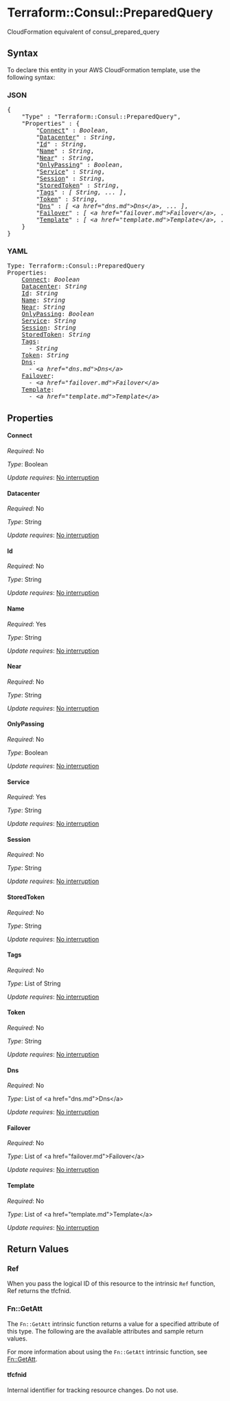 # Terraform::Consul::PreparedQuery

CloudFormation equivalent of consul_prepared_query

## Syntax

To declare this entity in your AWS CloudFormation template, use the following syntax:

### JSON

<pre>
{
    "Type" : "Terraform::Consul::PreparedQuery",
    "Properties" : {
        "<a href="#connect" title="Connect">Connect</a>" : <i>Boolean</i>,
        "<a href="#datacenter" title="Datacenter">Datacenter</a>" : <i>String</i>,
        "<a href="#id" title="Id">Id</a>" : <i>String</i>,
        "<a href="#name" title="Name">Name</a>" : <i>String</i>,
        "<a href="#near" title="Near">Near</a>" : <i>String</i>,
        "<a href="#onlypassing" title="OnlyPassing">OnlyPassing</a>" : <i>Boolean</i>,
        "<a href="#service" title="Service">Service</a>" : <i>String</i>,
        "<a href="#session" title="Session">Session</a>" : <i>String</i>,
        "<a href="#storedtoken" title="StoredToken">StoredToken</a>" : <i>String</i>,
        "<a href="#tags" title="Tags">Tags</a>" : <i>[ String, ... ]</i>,
        "<a href="#token" title="Token">Token</a>" : <i>String</i>,
        "<a href="#dns" title="Dns">Dns</a>" : <i>[ &lt;a href=&#34;dns.md&#34;&gt;Dns&lt;/a&gt;, ... ]</i>,
        "<a href="#failover" title="Failover">Failover</a>" : <i>[ &lt;a href=&#34;failover.md&#34;&gt;Failover&lt;/a&gt;, ... ]</i>,
        "<a href="#template" title="Template">Template</a>" : <i>[ &lt;a href=&#34;template.md&#34;&gt;Template&lt;/a&gt;, ... ]</i>
    }
}
</pre>

### YAML

<pre>
Type: Terraform::Consul::PreparedQuery
Properties:
    <a href="#connect" title="Connect">Connect</a>: <i>Boolean</i>
    <a href="#datacenter" title="Datacenter">Datacenter</a>: <i>String</i>
    <a href="#id" title="Id">Id</a>: <i>String</i>
    <a href="#name" title="Name">Name</a>: <i>String</i>
    <a href="#near" title="Near">Near</a>: <i>String</i>
    <a href="#onlypassing" title="OnlyPassing">OnlyPassing</a>: <i>Boolean</i>
    <a href="#service" title="Service">Service</a>: <i>String</i>
    <a href="#session" title="Session">Session</a>: <i>String</i>
    <a href="#storedtoken" title="StoredToken">StoredToken</a>: <i>String</i>
    <a href="#tags" title="Tags">Tags</a>: <i>
      - String</i>
    <a href="#token" title="Token">Token</a>: <i>String</i>
    <a href="#dns" title="Dns">Dns</a>: <i>
      - &lt;a href=&#34;dns.md&#34;&gt;Dns&lt;/a&gt;</i>
    <a href="#failover" title="Failover">Failover</a>: <i>
      - &lt;a href=&#34;failover.md&#34;&gt;Failover&lt;/a&gt;</i>
    <a href="#template" title="Template">Template</a>: <i>
      - &lt;a href=&#34;template.md&#34;&gt;Template&lt;/a&gt;</i>
</pre>

## Properties

#### Connect

_Required_: No

_Type_: Boolean

_Update requires_: [No interruption](https://docs.aws.amazon.com/AWSCloudFormation/latest/UserGuide/using-cfn-updating-stacks-update-behaviors.html#update-no-interrupt)

#### Datacenter

_Required_: No

_Type_: String

_Update requires_: [No interruption](https://docs.aws.amazon.com/AWSCloudFormation/latest/UserGuide/using-cfn-updating-stacks-update-behaviors.html#update-no-interrupt)

#### Id

_Required_: No

_Type_: String

_Update requires_: [No interruption](https://docs.aws.amazon.com/AWSCloudFormation/latest/UserGuide/using-cfn-updating-stacks-update-behaviors.html#update-no-interrupt)

#### Name

_Required_: Yes

_Type_: String

_Update requires_: [No interruption](https://docs.aws.amazon.com/AWSCloudFormation/latest/UserGuide/using-cfn-updating-stacks-update-behaviors.html#update-no-interrupt)

#### Near

_Required_: No

_Type_: String

_Update requires_: [No interruption](https://docs.aws.amazon.com/AWSCloudFormation/latest/UserGuide/using-cfn-updating-stacks-update-behaviors.html#update-no-interrupt)

#### OnlyPassing

_Required_: No

_Type_: Boolean

_Update requires_: [No interruption](https://docs.aws.amazon.com/AWSCloudFormation/latest/UserGuide/using-cfn-updating-stacks-update-behaviors.html#update-no-interrupt)

#### Service

_Required_: Yes

_Type_: String

_Update requires_: [No interruption](https://docs.aws.amazon.com/AWSCloudFormation/latest/UserGuide/using-cfn-updating-stacks-update-behaviors.html#update-no-interrupt)

#### Session

_Required_: No

_Type_: String

_Update requires_: [No interruption](https://docs.aws.amazon.com/AWSCloudFormation/latest/UserGuide/using-cfn-updating-stacks-update-behaviors.html#update-no-interrupt)

#### StoredToken

_Required_: No

_Type_: String

_Update requires_: [No interruption](https://docs.aws.amazon.com/AWSCloudFormation/latest/UserGuide/using-cfn-updating-stacks-update-behaviors.html#update-no-interrupt)

#### Tags

_Required_: No

_Type_: List of String

_Update requires_: [No interruption](https://docs.aws.amazon.com/AWSCloudFormation/latest/UserGuide/using-cfn-updating-stacks-update-behaviors.html#update-no-interrupt)

#### Token

_Required_: No

_Type_: String

_Update requires_: [No interruption](https://docs.aws.amazon.com/AWSCloudFormation/latest/UserGuide/using-cfn-updating-stacks-update-behaviors.html#update-no-interrupt)

#### Dns

_Required_: No

_Type_: List of &lt;a href=&#34;dns.md&#34;&gt;Dns&lt;/a&gt;

_Update requires_: [No interruption](https://docs.aws.amazon.com/AWSCloudFormation/latest/UserGuide/using-cfn-updating-stacks-update-behaviors.html#update-no-interrupt)

#### Failover

_Required_: No

_Type_: List of &lt;a href=&#34;failover.md&#34;&gt;Failover&lt;/a&gt;

_Update requires_: [No interruption](https://docs.aws.amazon.com/AWSCloudFormation/latest/UserGuide/using-cfn-updating-stacks-update-behaviors.html#update-no-interrupt)

#### Template

_Required_: No

_Type_: List of &lt;a href=&#34;template.md&#34;&gt;Template&lt;/a&gt;

_Update requires_: [No interruption](https://docs.aws.amazon.com/AWSCloudFormation/latest/UserGuide/using-cfn-updating-stacks-update-behaviors.html#update-no-interrupt)

## Return Values

### Ref

When you pass the logical ID of this resource to the intrinsic `Ref` function, Ref returns the tfcfnid.

### Fn::GetAtt

The `Fn::GetAtt` intrinsic function returns a value for a specified attribute of this type. The following are the available attributes and sample return values.

For more information about using the `Fn::GetAtt` intrinsic function, see [Fn::GetAtt](https://docs.aws.amazon.com/AWSCloudFormation/latest/UserGuide/intrinsic-function-reference-getatt.html).

#### tfcfnid

Internal identifier for tracking resource changes. Do not use.


